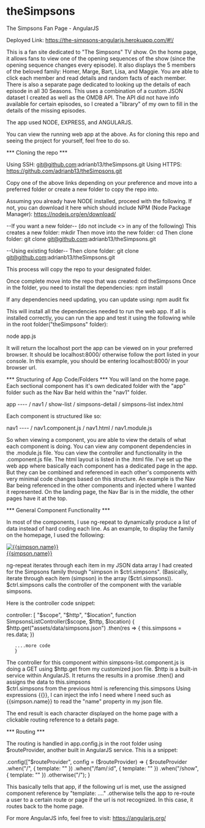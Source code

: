 # theSimpsons
The Simpsons Fan Page - AngularJS

Deployed Link: https://the-simpsons-angularjs.herokuapp.com/#!/

This is a fan site dedicated to "The Simpsons" TV show.  On the home page, it allows fans to view one of the opening sequences of the show (since the opening sequence changes every episode). It also displays the 5 members of the beloved family: Homer, Marge, Bart, Lisa, and Maggie.  You are able to click each member and read details and random facts of each member.  There is also a separate page dedicated to looking up the details of each episode in all 30 Seasons.  This uses a combination of a custom JSON dataset I created as well as the OMDB API.  The API did not have info available for certain episodes, so I created a "library" of my own to fill in the details of the missing episodes.

The app used NODE, EXPRESS, and ANGULARJS.

You can view the running web app at the above.  As for cloning this repo and seeing the project for yourself, feel free to do so.

*** Cloning the repo ***

Using SSH: git@github.com:adrianb13/theSimpsons.git
Using HTTPS: https://github.com/adrianb13/theSimpsons.git

Copy one of the above links depending on your preference and move into a preferred folder or create a new folder to copy the repo into.

Assuming you already have NODE installed, proceed with the following. If not, you can download it here which should include NPM (Node Package Manager):
https://nodejs.org/en/download/

--If you want a new folder--
(do not include <> in any of the following)
This creates a new folder:                                      mkdir <foldername>
Then move into the new folder:                                  cd <foldername>
Then clone folder:                                              git clone git@github.com:adrianb13/theSimpsons.git

--Using existing folder--
Then clone folder:                                              git clone git@github.com:adrianb13/theSimpsons.git

This process will copy the repo to your designated folder.

Once complete move into the repo that was created:              cd theSimpsons
Once in the folder, you need to install the dependencies:       npm install

If any dependencies need updating, you can update using:        npm audit fix

This will install all the dependencies needed to run the web app. If all is installed correctly, you can run the app and test it using the following while in the root folder("theSimpsons" folder):

node app.js

It will return the localhost port the app can be viewed on in your preferred browser. It should be localhost:8000/ otherwise follow the port listed in your console.  In this example, you should be entering localhost:8000/ in your browser url.

*** Structuring of App Code/Folders ***
You will land on the home page.  Each sectional component has it's own dedicated folder with the "app" folder such as the Nav Bar held within the "nav1" folder.

app ----
       / nav1
       / show-list
       / simpsons-detail
       / simpsons-list
       index.html
       
Each component is structured like so:

nav1 ----
        / nav1.component.js
        / nav1.html
        / nav1.module.js
        
So when viewing a component, you are able to view the details of what each component is doing. You can view any component dependencies in the .module.js file. You can view the controller and functionality in the .component.js file.  The html layout is listed in the .html file. I've set up the web app where basically each component has a dedicated page in the app. But they can be combined and referenced in each other's components with very minimal code changes based on this structure.  An example is the Nav Bar being referenced in the other components and injected where I wanted it represented.  On the landing page, the Nav Bar is in the middle, the other pages have it at the top.

*** General Component Functionality ***

In most of the components, I use ng-repeat to dynamically produce a list of data instead of hard coding each line.  As an example, to display the family on the homepage, I used the following:

<div ng-repeat="simpson in $ctrl.simpsons" class="cBox">
    <a href="#!/fam/{{simpson.id}}">
         <img src="{{simpson.image}}" alt="{{simpson.name}}" class="imgBox" />
         <div class="font">{{simpson.name}}</div>
    </a>
</div>

ng-repeat iterates through each item in my JSON data array I had created for the Simpsons family through "simpson in $ctrl.simpsons".
(Basically, iterate through each item (simpson) in the array ($ctrl.simpsons)).
$ctrl.simpsons calls the controller of the component with the variable simpsons.

Here is the controller code snippet:

controller: [ "$scope", "$http", "$location",
   function SimpsonsListController($scope, $http, $location) {
       $http.get("assets/data/simpsons.json")
          .then(res => {
            this.simpsons = res.data;
          })
          
       ....more code
       }
       
The controller for this component within simpsons-list.component.js is doing a GET using $http.get from my customized json file. 
$http is a built-in service within AngularJS.
It returns the results in a promise .then() and assigns the data to this.simpsons  
$ctrl.simpsons from the previous html is referencing this.simpsons
Using expressions {{}}, I can inject the info I need where I need such as {{simpson.name}} to read the "name" property in my json file.

The end result is each character displayed on the home page with a clickable routing reference to a details page.

*** Routing *** 

The routing is handled in app.config.js in the root folder using $routeProvider, another built in AngularJS service.
This is a snippet:

.config(["$routeProvider", 
    config = ($routeProvider) => {
      $routeProvider
        .when("/", {
          template: "<simpsons-list><simpsons-list>"
        })
        .when("/fam/:id", {
          template: "<simpsons-detail><simpsons-detail>"
        })
        .when("/show", {
          template: "<show-list><show-list>"
        })
        .otherwise("/");
    }  
    
This basically tells that app, if the following url is met, use the assigned component reference by "template: ...." 
.otherwise tells the app to re-route a user to a certain route or page if the url is not recognized.  In this case, it routes back to the home page.


For more AngularJS info, feel free to visit: https://angularjs.org/
